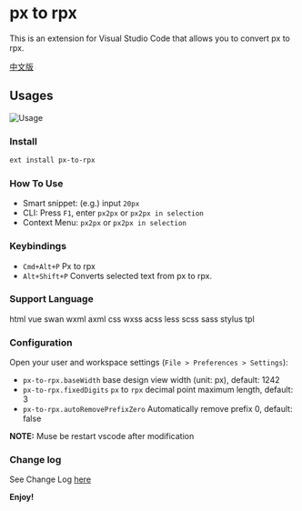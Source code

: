 # px to rpx

This is an extension for Visual Studio Code that allows you to convert px to rpx.

[中文版](README.zh-CN.md)


## Usages

![Usage](imgs/px2rpx.gif)

### Install

```bash
ext install px-to-rpx
```

### How To Use

+ Smart snippet: (e.g.) input `20px`
+ CLI: Press `F1`, enter `px2px` or  `px2px in selection`
+ Context Menu: `px2px` or  `px2px in selection`

### Keybindings
* `Cmd+Alt+P` Px to rpx
* `Alt+Shift+P` Converts selected text from px to rpx.

### Support Language

html vue swan wxml axml css wxss acss less scss sass stylus tpl

### Configuration

Open your user and workspace settings (`File > Preferences > Settings`):

+ `px-to-rpx.baseWidth` base design view width (unit: px), default: 1242
+ `px-to-rpx.fixedDigits` `px` to `rpx` decimal point maximum length, default: 3
+ `px-to-rpx.autoRemovePrefixZero` Automatically remove prefix 0, default: false

**NOTE:** Muse be restart vscode after modification

### Change log
See Change Log [here](https://github.com/zhengjiaqi/vscode-px-to-rpx/blob/master/CHANGELOG.md)

**Enjoy!**  